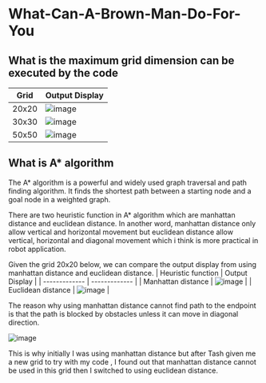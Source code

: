 # What-Can-A-Brown-Man-Do-For-You
## What is the maximum  grid dimension can be executed by the code
| Grid  | Output Display |
| ------------- | ------------- |
| 20x20  | ![image](https://github.com/user-attachments/assets/ac639415-9077-4f2d-a972-7f378230510e)  |
| 30x30  | ![image](https://github.com/user-attachments/assets/c6b8f1df-c970-4fd6-a58e-970e300ac903)  |
| 50x50  | ![image](https://github.com/user-attachments/assets/fa41166d-63fb-415f-9c1b-9dcba260d5e2)  |

## What is A* algorithm

The A* algorithm is a powerful and widely used graph traversal and path finding algorithm. It finds the shortest path between a starting node and a goal node in a weighted graph. 

There are two heuristic function in A* algorithm which are manhattan distance and euclidean distance. In another word, manhattan distance only allow vertical and horizontal movement but euclidean distance allow vertical, horizontal and diagonal movement which i think is more practical in robot application.

Given the grid 20x20 below, we can compare the output display from using manhattan distance and euclidean distance.
| Heuristic function  | Output Display |
| ------------- | ------------- |
| Manhattan distance  | ![image](https://github.com/user-attachments/assets/595d2eda-62e5-439b-91aa-5b19615560ff)  |
| Euclidean distance  | ![image](https://github.com/user-attachments/assets/ac639415-9077-4f2d-a972-7f378230510e)  |

The reason why using manhattan distance cannot find path to the endpoint is that the path is blocked by obstacles unless it can move in diagonal direction.

![image](https://github.com/user-attachments/assets/420de3b0-27ca-4ae4-b0e3-b867c1a91a91)

This is why initially I was using manhattan distance but after Tash given me a new grid to try with my code , I found out that manhattan distance cannot be used in this grid then I switched to using euclidean distance.
